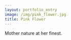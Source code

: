 ```yaml
---
layout: portfolio_entry
image: /img/pink_flower.jpg
title: Pink Flower
---
```


Mother nature at her finest.
